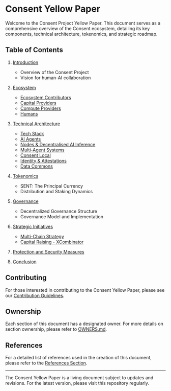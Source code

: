 # Consent Yellow Paper

Welcome to the Consent Project Yellow Paper. This document serves as a comprehensive overview of the Consent ecosystem, detailing its key components, technical architecture, tokenomics, and strategic roadmap.

## Table of Contents

1. [Introduction](introduction.md)
   - Overview of the Consent Project
   - Vision for human-AI collaboration

2. [Ecosystem](ecosystem.md)
   - [Ecosystem Contributors](ecosystem.md##ecosystem-contributors)
   - [Capital Providers](ecosystem.md##capital-providers)
   - [Compute Providers](ecosystem.md##compute-providers)
   - [Humans](ecosystem.md##humans)

3. [Technical Architecture](technical_architecture.md)
   - [Tech Stack](technical_architecture.md##tech-stack)
   - [AI Agents](technical_architecture.md##ai-agents)
   - [Nodes & Decentralised AI Inference](technical_architecture.md##nodes--decentralised-ai-inference)
   - [Multi-Agent Systems](technical_architecture.md##multi-agent-systems)
   - [Consent Local](technical_architecture.md##consent-local)
   - [Identity & Attestations](technical_architecture.md##identity--attestations)
   - [Data Commons](technical_architecture.md##data-commons)

4. [Tokenomics](tokenomics.md)
   - SENT: The Principal Currency
   - Distribution and Staking Dynamics

5. [Governance](governance.md)
   - Decentralized Governance Structure
   - Governance Model and Implementation

6. [Strategic Initiatives](strategic_initiatives.md)
   - [Multi-Chain Strategy](strategic_initiatives.md##multi-chain-strategy)
   - [Capital Raising - XCombinator](strategic_initiatives.md#capital-raising---xcombinator-xd)

7. [Protection and Security Measures](protection.md)

8. [Conclusion](conclusion.md)

## Contributing

For those interested in contributing to the Consent Yellow Paper, please see our [Contribution Guidelines](CONTRIBUTING.md).

## Ownership

Each section of this document has a designated owner. For more details on section ownership, please refer to [OWNERS.md](OWNERS.md).

## References

For a detailed list of references used in the creation of this document, please refer to the [References Section](./section_references.md).

---

The Consent Yellow Paper is a living document subject to updates and revisions. For the latest version, please visit this repository regularly.
